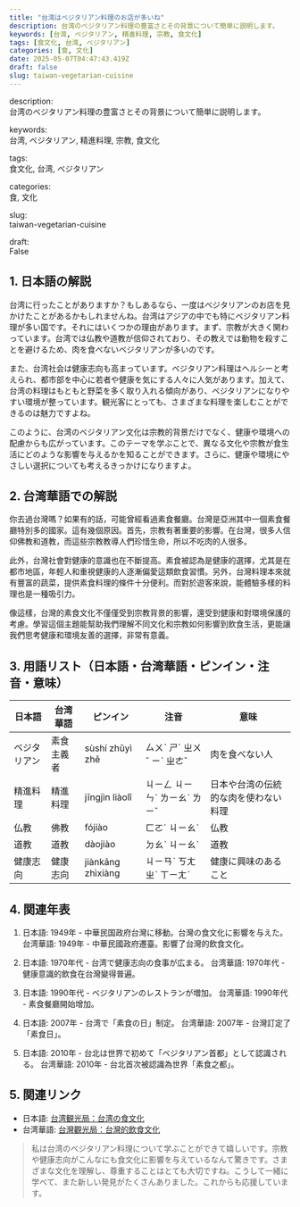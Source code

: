 ```yaml
---
title: "台湾はベジタリアン料理のお店が多いね"
description: 台湾のベジタリアン料理の豊富さとその背景について簡単に説明します。
keywords: [台湾, ベジタリアン, 精進料理, 宗教, 食文化]
tags: [食文化, 台湾, ベジタリアン]
categories: [食, 文化]
date: 2025-05-07T04:47:43.419Z
draft: false
slug: taiwan-vegetarian-cuisine
---
```


description:  
台湾のベジタリアン料理の豊富さとその背景について簡単に説明します。

keywords:  
台湾, ベジタリアン, 精進料理, 宗教, 食文化

tags:  
食文化, 台湾, ベジタリアン

categories:  
食, 文化

slug:  
taiwan-vegetarian-cuisine

draft:  
False

## 1. 日本語の解説

台湾に行ったことがありますか？もしあるなら、一度はベジタリアンのお店を見かけたことがあるかもしれませんね。台湾はアジアの中でも特にベジタリアン料理が多い国です。それにはいくつかの理由があります。まず、宗教が大きく関わっています。台湾では仏教や道教が信仰されており、その教えでは動物を殺すことを避けるため、肉を食べないベジタリアンが多いのです。

また、台湾社会は健康志向も高まっています。ベジタリアン料理はヘルシーと考えられ、都市部を中心に若者や健康を気にする人々に人気があります。加えて、台湾の料理はもともと野菜を多く取り入れる傾向があり、ベジタリアンになりやすい環境が整っています。観光客にとっても、さまざまな料理を楽しむことができるのは魅力ですよね。

このように、台湾のベジタリアン文化は宗教的背景だけでなく、健康や環境への配慮からも広がっています。このテーマを学ぶことで、異なる文化や宗教が食生活にどのような影響を与えるかを知ることができます。さらに、健康や環境にやさしい選択についても考えるきっかけになりますよ。

## 2. 台湾華語での解説  

你去過台灣嗎？如果有的話，可能曾經看過素食餐廳。台灣是亞洲其中一個素食餐廳特別多的國家。這有幾個原因。首先，宗教有著重要的影響。在台灣，很多人信仰佛教和道教，而這些宗教教導人們珍惜生命，所以不吃肉的人很多。

此外，台灣社會對健康的意識也在不斷提高。素食被認為是健康的選擇，尤其是在都市地區，年輕人和重視健康的人逐漸偏愛這類飲食習慣。另外，台灣料理本來就有豐富的蔬菜，提供素食料理的條件十分便利。而對於遊客來說，能體驗多樣的料理也是一種吸引力。

像這樣，台灣的素食文化不僅僅受到宗教背景的影響，還受到健康和對環境保護的考慮。學習這個主題能幫助我們理解不同文化和宗教如何影響到飲食生活，更能讓我們思考健康和環境友善的選擇，非常有意義。

## 3. 用語リスト（日本語・台湾華語・ピンイン・注音・意味）

| 日本語     | 台湾華語     | ピンイン  | 注音       | 意味                         |
|------------|-------------|-----------|------------|------------------------------|
| ベジタリアン | 素食主義者  | sùshí zhǔyì zhě | ㄙㄨˋ ㄕˊ ㄓㄨˇ ㄧˋ ㄓㄜˇ | 肉を食べない人                |
| 精進料理   | 精進料理    | jīngjìn liàolǐ | ㄐㄧㄥ ㄐㄧㄣˋ ㄌㄧㄠˋ ㄌㄧˇ | 日本や台湾の伝統的な肉を使わない料理 |
| 仏教       | 佛教        | fójiào   | ㄈㄛˊ ㄐㄧㄠˋ | 仏教                      |
| 道教       | 道教        | dàojiào  | ㄉㄠˋ ㄐㄧㄠˋ | 道教                      |
| 健康志向   | 健康志向    | jiànkāng zhìxiàng | ㄐㄧㄢˋ ㄎㄤ ㄓˋ ㄒㄧㄤˋ | 健康に興味のあること         |

## 4. 関連年表

1. 日本語: 1949年 - 中華民国政府台灣に移動。台灣の食文化に影響を与えた。
   台湾華語: 1949年 - 中華民國政府遷臺。影響了台灣的飲食文化。
   
2. 日本語: 1970年代 - 台湾で健康志向の食事が広まる。
   台湾華語: 1970年代 - 健康意識的飲食在台灣變得普遍。
   
3. 日本語: 1990年代 - ベジタリアンのレストランが増加。
   台湾華語: 1990年代 - 素食餐廳開始增加。
   
4. 日本語: 2007年 - 台湾で「素食の日」制定。
   台湾華語: 2007年 - 台灣訂定了「素食日」。
   
5. 日本語: 2010年 - 台北は世界で初めて「ベジタリアン首都」として認識される。
   台湾華語: 2010年 - 台北首次被認識為世界「素食之都」。

## 5. 関連リンク  

- 日本語: [台湾観光局：台湾の食文化](https://jp.taiwan.net.tw/m1.aspx?sNo=0024736)
- 台湾華語: [台灣觀光局：台灣的飲食文化](https://www.taiwan.net.tw/m1.aspx?sNo=0011174)

> 私は台湾のベジタリアン料理について学ぶことができて嬉しいです。宗教や健康志向がこんなにも食文化に影響を与えているなんて驚きです。さまざまな文化を理解し、尊重することはとても大切ですね。こうして一緒に学べて、また新しい発見がたくさんありました。これからも応援しています。